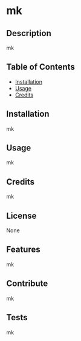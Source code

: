 # mk

## Description
mk
## Table of Contents
- [Installation](#installation)
- [Usage](#usage)
- [Credits](#credits)


## Installation
mk

## Usage
mk

## Credits
mk

## License
None

## Features
mk

## Contribute
mk
## Tests
mk
